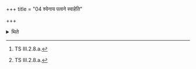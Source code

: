 +++
title = "04 श्येनाय पत्वने स्वाहेति"

+++

<details><summary>थिते</summary>

4. After the vaṣaṭ has been uttered, he offers the libation with śyenāya patvane svāhā;[^1] after the subsequent vaṣaṭ has been uttered, (he offers another) libation with vaṭ svayamabhigūrtāya namaḥ svāhā.[^2]   

[^1]: TS III.2.8.a.  

[^2]: TS III.2.8.a.   
</details>
